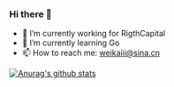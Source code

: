 ### Hi there 👋
- 🔭 I’m currently working for RigthCapital
- 🌱 I’m currently learning Go
- 📫 How to reach me: weikaiii@sina.cn


[![Anurag's github stats](https://github-readme-stats.vercel.app/api?username=kayw-geek&show_icons=true&theme=onedark)](https://github.com/kayw-geek)

